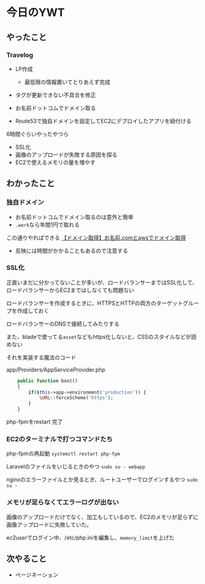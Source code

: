 # 今日のYWT

## やったこと

### Travelog

- LP作成
  - 最低限の情報置いてとりあえず完成

- タグが更新できない不具合を修正

- お名前ドットコムでドメイン取る
- Route53で独自ドメインを設定してEC2にデプロイしたアプリを紐付ける

6時間ぐらいやったやつら
- SSL化
- 画像のアップロードが失敗する原因を探る
- EC2で使えるメモリの量を増やす

## わかったこと

### 独自ドメイン

- お名前ドットコムでドメイン取るのは意外と簡単
- `.work`なら年間1円で取れる

この通りやればできる
[【ドメイン取得】お名前.comとawsでドメイン取得
](https://qiita.com/nakanishi03/items/25278fb4dfad60ebfac4)

- 反映には時間がかかることもあるので注意する

### SSL化

正直いまだに分かってないことが多いが、ロードバランサーまではSSL化して、ロードバランサーからEC2まではしなくても問題ない

ロードバランサーを作成するときに、HTTPSとHTTPの両方のターゲットグループを作成しておく

ロードバランサーのDNSで接続してみたりする

また、bladeで使ってる`asset`などもhttps化しないと、CSSのスタイルなどが読めない

それを実装する魔法のコード

app/Providers/AppServiceProvider.php
```php
    public function boot()
    {
        if($this->app->environment('production')) {
            \URL::forceScheme('https');
        }
    }
```

php-fpmをrestart
完了

### EC2のターミナルで打つコマンドたち

php-fpmの再起動
`systemctl restart php-fpm`

Laravelのファイルをいじるときのやつ
`sudo su - webapp`

nginxのエラーファイルとか見るとき、ルートユーザーでログインするやつ
`sudo su -`

### メモリが足らなくてエラーログが出ない

画像のアップロードだけでなく、加工もしているので、EC2のメモリが足らずに画像アップロードに失敗していた。

ec2userでログイン中、/etc/php.iniを編集し、`memory_limit`を上げた

## 次やること

- ページネーション
